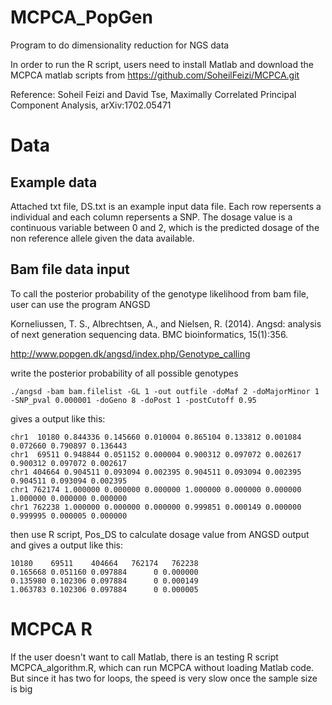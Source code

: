 # MCPCA_PopGen
Program to do dimensionality reduction for NGS data

In order to run the R script, users need to install Matlab and download the MCPCA matlab scripts from 
https://github.com/SoheilFeizi/MCPCA.git

Reference: Soheil Feizi and David Tse, Maximally Correlated Principal Component Analysis, arXiv:1702.05471

# Data
## Example data
Attached txt file, DS.txt is an example input data file. Each row repersents a individual and each column repersents a SNP. The dosage value is a continuous variable between 0 and 2, which is the predicted dosage of the non reference allele given the data available.

## Bam file data input
To call the posterior probability of the genotype likelihood from bam file, user can use the program ANGSD

Korneliussen, T. S., Albrechtsen, A., and Nielsen, R. (2014). Angsd: analysis of next generation sequencing data. BMC bioinformatics, 15(1):356.

http://www.popgen.dk/angsd/index.php/Genotype_calling

write the posterior probability of all possible genotypes 

```{angsd}
./angsd -bam bam.filelist -GL 1 -out outfile -doMaf 2 -doMajorMinor 1 -SNP_pval 0.000001 -doGeno 8 -doPost 1 -postCutoff 0.95 
```
gives a output like this:
```{angsd}
chr1  10180 0.844336 0.145660 0.010004 0.865104 0.133812 0.001084 0.072660 0.790897 0.136443 
chr1  69511 0.948844 0.051152 0.000004 0.900312 0.097072 0.002617 0.900312 0.097072 0.002617 
chr1 404664 0.904511 0.093094 0.002395 0.904511 0.093094 0.002395 0.904511 0.093094 0.002395 
chr1 762174 1.000000 0.000000 0.000000 1.000000 0.000000 0.000000 1.000000 0.000000 0.000000 
chr1 762238 1.000000 0.000000 0.000000 0.999851 0.000149 0.000000 0.999995 0.000005 0.000000 
```
then use R script, Pos_DS to calculate dosage value from ANGSD output and gives a output like this:

```{r}
10180    69511    404664   762174   762238
0.165668 0.051160 0.097884      0 0.000000
0.135980 0.102306 0.097884      0 0.000149
1.063783 0.102306 0.097884      0 0.000005
```

# MCPCA R 
If the user doesn't want to call Matlab, there is an testing R script MCPCA_algorithm.R, which can run MCPCA without loading Matlab code. But since it has two for loops, the speed is very slow once the sample size is big
